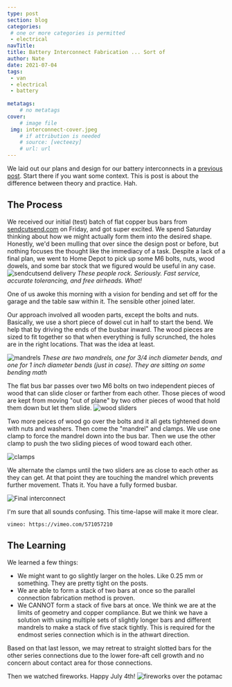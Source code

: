 ```yaml
---
type: post
section: blog
categories: 
 # one or more categories is permitted
 - electrical
navTitle: 
title: Battery Interconnect Fabrication ... Sort of
author: Nate
date: 2021-07-04
tags:
 - van
 - electrical
 - battery
 
metatags:
	# no metatags
cover: 
	# image file
 img: interconnect-cover.jpeg
	# if attribution is needed
	# source: [vecteezy]
	# url: url
---
```


We laid out our plans and design for our battery interconnects in a [previous post](/blog/2021-6-26/bettery-interconnect-design).  Start there if you want some context.  This is post is about the difference between theory and practice.  Hah.  

## The Process

We received our initial (test) batch of flat copper bus bars from [sendcutsend.com](http://sendcutsend.com) on Friday, and got super excited.  We spend Saturday thinking about how we might actually form them into the desired shape.  Honestly, we'd been mulling that over since the design post or before, but nothing focuses the thought like the immediacy of a task.  Despite a lack of a final plan, we went to Home Depot to pick up some M6 bolts, nuts, wood dowels, and some bar stock that we figured would be useful in any case.
![sendcutsend delivery](sendcutsend.jpeg)
_These people rock.  Seriously.  Fast service, accurate tolerancing, and free airheads.  What!_

One of us awoke this morning with a vision for bending and set off for the garage and the table saw within it.  The sensible other joined later.

Our approach involved all wooden parts, except the bolts and nuts.  Basically, we use a short piece of dowel cut in half to start the bend.  We help that by driving the ends of the busbar inward.  The wood pieces are sized to fit together so that when everything is fully scrunched, the holes are in the right locations.  That was the idea at least.

![mandrels](mandrels.jpeg)
_These are two mandrels, one for 3/4 inch diameter bends, and one for 1 inch diameter bends (just in case).  They are sitting on some bending math_

The flat bus bar passes over two M6 bolts on two independent pieces of wood that can slide closer or farther from each other.  Those pieces of wood are kept from moving "out of plane" by two other pieces of wood that hold them down but let them slide.
![wood sliders](wood-bolt.jpeg)

Two more peices of wood go over the bolts and it all gets tightened down with nuts and washers.  Then come the "mandrel" and clamps.  We use one clamp to force the mandrel down into the bus bar.  Then we use the other clamp to push the two sliding pieces of wood toward each other.

![clamps](clamps.jpeg)

We alternate the clamps until the two sliders are as close to each other as they can get.  At that point they are touching the mandrel which prevents further movement.  Thats it.  You have a fully formed busbar.  

![Final interconnect](interconnect-installed.jpeg)

I'm sure that all sounds confusing.  This time-lapse will make it more clear.

`vimeo: https://vimeo.com/571057210`

## The Learning

We learned a few things:

- We might want to go slightly larger on the holes.  Like 0.25 mm or something.  They are pretty tight on the posts.
- We are able to form a stack of two bars at once so the parallel connection fabrication method is proven.
- We CANNOT form a stack of five bars at once.  We think we are at the limits of geometry and copper compliance.  But we think we have a solution with using multiple sets of slightly longer bars and different mandrels to make a stack of five stack tightly.  This is required for the endmost series connection which is in the athwart direction.

Based on that last lesson, we may retreat to straight slotted bars for the other series connections due to the lower fore-aft cell growth and no concern about contact area for those connections.

Then we watched fireworks.  Happy July 4th!
![fireworks over the potamac](fireworks.jpg)